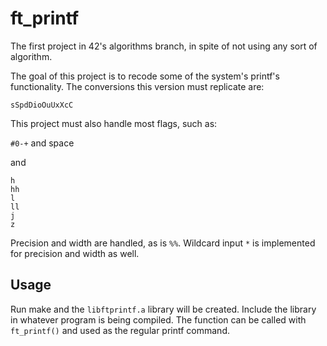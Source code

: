 # ft_printf
The first project in 42's algorithms branch, in spite of not using any sort of algorithm.

The goal of this project is to recode some of the system's printf's functionality.  The conversions this version must replicate are:

`sSpdDioOuUxXcC`

This project must also handle most flags, such as:

`#0-+` and space

and 
```
h
hh
l
ll
j
z
```

Precision and width are handled, as is `%%`.  Wildcard input `*` is implemented for precision and width as well.

## Usage
Run make and the `libftprintf.a` library will be created.  Include the library in whatever program is being compiled.  The function can be called with `ft_printf()` and used as the regular printf command.
